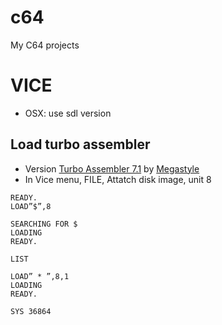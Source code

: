 # c64
My C64 projects


# VICE
* OSX: use sdl version

## Load turbo assembler
* Version [Turbo Assembler 7.1](https://csdb.dk/search/?seinsel=all&search=turbo+assembler) by [Megastyle](https://csdb.dk/group/?id=473)
* In Vice menu, FILE, Attatch disk image, unit 8
```
READY.
LOAD”$”,8

SEARCHING FOR $
LOADING
READY.

LIST

LOAD” * ”,8,1
LOADING
READY.

SYS 36864
```
